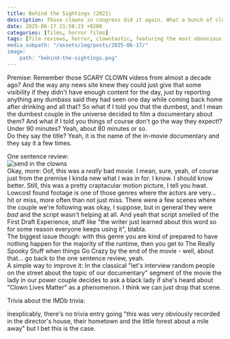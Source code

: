 ```yaml
---
title: Behind the Sightings (2021)
description: Those clowns in congress did it again. What a bunch of clowns!
date: 2025-06-17 21:58:23 +0200
categories: [films, horror films]
tags: [film reviews, horror, clowntastic, featuring the most obnoxious people on earth, found footage, hauntedhousesploitation, influencers!, lowbudgetcore, middleofnowherecore, netflixcore, snorecore, the writer's barely-disguised fetish, there was an attempt, true crime fans are the worst, they say the title]
media_subpath: "/assets/img/posts/2025-06-17/"
image:
    path: "behind-the-sightings.png"
---
```

<span class="reviewsection">Premise:</span> Remember those SCARY CLOWN videos from almost a decade ago? And the way any news site knew they could just give that some visibility if they didn't have enough content for the day, just by reporting anything any dumbass said they had seen one day while coming back home after drinking and all that? So what if I told you that the dumbest, and I mean the dumbest couple in the universe decided to film a documentary about them? And what if I told you things of course don't go the way they expect!?<br/>
<span class="reviewsection">Under 90 minutes?</span> Yeah, about 80 minutes or so.<br/>
<span class="reviewsection">Do they say the title?</span> Yeah, it is the name of the in-movie documentary and they say it a few times.

<span class="reviewsection">One sentence review:</span> <br/>![send in the clowns](clownfactory.gif)<br/>
<span class="reviewsection">Okay, more:</span> Oof, this was a *really* bad movie. I mean, sure, yeah, of course just from the premise I kinda new what I was in for. I know. I should know better. Still, this was a pretty craptacular motion picture, I tell you hwat.<br/>Lowcost found footage is one of those genres where the actors are very... hit or miss, more often than not just miss. There were a few scenes where the couple we're following was okay, I suppose, but in general they were *bad* and the script wasn't helping at all. And yeah that script smelled of the First Draft Experience, stuff like "the writer just learned about this word so for some reason everyone keeps using it", blabla.<br/>The biggest issue though: with this genre you are kind of prepared to have nothing happen for the majority of the runtime, then you get to The Really Spooky Stuff when things Go Crazy by the end of the movie - well, about that... go back to the one sentence review, yeah.<br/>
<span class="reviewsection">A simple way to improve it:</span> In the classical "let's interview random people on the street about the topic of our documentary" segment of the movie the lady in our power couple decides to ask a black lady if she's heard about "Clown Lives Matter" as a phenomenon. I think we can just drop that scene.

<span class="reviewsection">Trivia about the IMDb trivia:</span>

Inexplicably, there's no trivia entry going "this was very obviously recorded in the director's house, their hometown and the little forest about a mile away" but I bet this is the case.